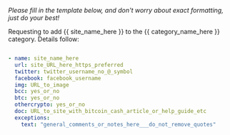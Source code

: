 _Please fill in the template below, and don't worry about exact formatting, just do your best!_

Requesting to add {{ site_name_here }} to the {{ category_name_here }} category. Details follow:

```yml

- name: site_name_here
  url: site_URL_here_https_preferred
  twitter: twitter_username_no_@_symbol
  facebook: facebook_username
  img: URL_to_image
  bcc: yes_or_no
  btc: yes_or_no
  othercrypto: yes_or_no
  doc: URL_to_site_with_bitcoin_cash_article_or_help_guide_etc
  exceptions:
    text: "general_comments_or_notes_here___do_not_remove_quotes"
```
